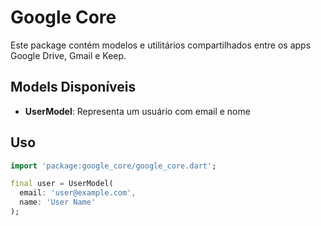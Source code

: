 # Google Core

Este package contém modelos e utilitários compartilhados entre os apps Google Drive, Gmail e Keep.

## Models Disponíveis

- **UserModel**: Representa um usuário com email e nome

## Uso

```dart
import 'package:google_core/google_core.dart';

final user = UserModel(
  email: 'user@example.com',
  name: 'User Name'
);
```
